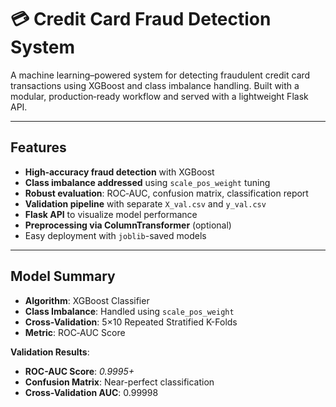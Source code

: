# 💳 Credit Card Fraud Detection System

A machine learning–powered system for detecting fraudulent credit card transactions using XGBoost and class imbalance handling. Built with a modular, production‑ready workflow and served with a lightweight Flask API.

---

##  Features

- **High‑accuracy fraud detection** with XGBoost
- **Class imbalance addressed** using `scale_pos_weight` tuning
- **Robust evaluation**: ROC‑AUC, confusion matrix, classification report
- **Validation pipeline** with separate `X_val.csv` and `y_val.csv`
- **Flask API** to visualize model performance
- **Preprocessing via ColumnTransformer** (optional)
- Easy deployment with `joblib`-saved models

---

##  Model Summary

- **Algorithm**: XGBoost Classifier
- **Class Imbalance**: Handled using `scale_pos_weight`  
- **Cross-Validation**: 5×10 Repeated Stratified K-Folds  
- **Metric**: ROC‑AUC Score

 **Validation Results**:
- **ROC-AUC Score**: *0.9995+*
- **Confusion Matrix**: Near-perfect classification
- **Cross-Validation AUC**: 0.99998



 
